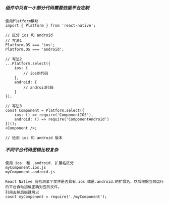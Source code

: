 ##### 组件中只有一小部分代码需要依据平台定制
    使用Platform模块
    import { Platform } from 'react-native';
    
    // 区分 ios 和 android
    // 写法1
    Platform.OS === 'ios';
    Platform.OS === 'android';
    
    // 写法2
    ...Platform.select({
        ios: {
            // ios的代码
        },
        android: {
            // android代码
        }
    });
    
    // 写法3
    const Component = Platform.select({
        ios: () => require('ComponentIOS'),
        android: () => require('ComponentAndroid')
    })();
    <Component />;
    
    // 检测 ios 和 android 版本
    
##### 不同平台代码逻辑比较复杂
    使用.ios. 和 .android. 扩展名区分
    myComponent.ios.js
    myComponent.android.js
    
    React Native 会检测某个文件是否具有.ios.或是.android.的扩展名，然后根据当前运行的平台自动加载正确对应的文件。
    引用去掉后缀就可以
    cosnt myComponent = require('./myComponent'); 
    